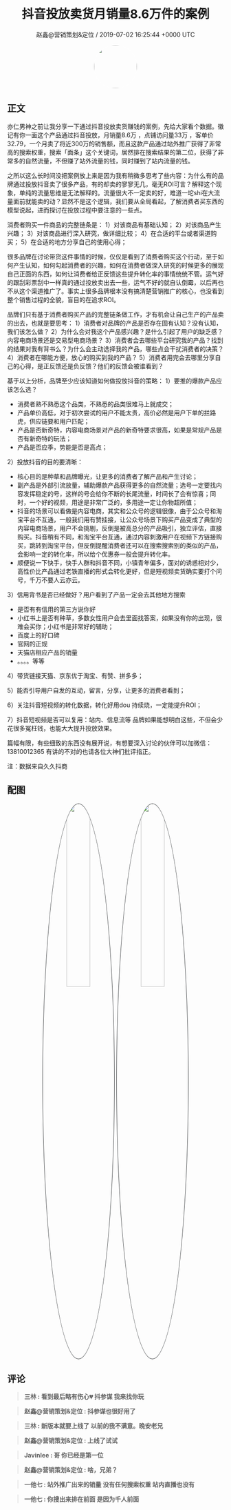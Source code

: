 <h1 align="center">抖音投放卖货月销量8.6万件的案例</h1>
<p align="center">
    <a>赵鑫@营销策划&amp;定位 / 2019-07-02 16:25:44 &#43;0000 UTC</a>
</p>

<div align="center">
    <img src="https://images.zsxq.com/Fm1Q9a4ZJhy473eMcXiQcuBTS_6t?e=1590940799&amp;token=kIxbL07-8jAj8w1n4s9zv64FuZZNEATmlU_Vm6zD:KBRjH_eYZBTu76FHc78Vtb9qAfU=" width="100" height="100" style="border:1px solid;border-radius:50%; color:#ffffff"/>
</div>

## 正文

<div>
亦仁男神之前让我分享一下通过抖音投放卖货赚钱的案例，先给大家看个数据。徽记有你一面这个产品通过抖音投放，月销量8.6万 ，点铺访问量33万 ，客单价32.79，一个月卖了将近300万的销售额，而且这款产品通过站外推广获得了非常高的搜索权重，搜索「面条」这个关键词，居然排在搜索结果的第二位，获得了非常多的自然流量，不但赚了站外流量的钱，同时赚到了站内流量的钱。

之所以这么长时间没把案例放上来是因为我有稍微多思考了些内容：为什么有的品牌通过投放抖音卖了很多产品，有的却卖的寥寥无几，毫无ROI可言？解释这个现象，单纯的流量思维是无法解释的。流量很大不一定卖的好，难道一坨shi在大流量面前就能卖的动？显然不是这个逻辑，我们要从全局看起，了解消费者买东西的模型说起，进而探讨在投放过程中要注意的一些点。

消费者购买一件商品的完整链条是：
1）对该商品有基础认知；
2）对该商品产生兴趣；
3）对该商品进行深入研究，做详细比较；
4）在合适的平台或者渠道购买；
5）在合适的地方分享自己的使用心得；

很多品牌在讨论带货这件事情的时候，仅仅是看到了消费者购买这个行动，至于如何产生认知，如何勾起消费者的兴趣，如何在消费者做深入研究的时候更多的展现自己正面的东西，如何让消费者给正反馈这些提升转化率的事情统统不管。运气好的跟刮彩票刮中一样真的通过投放卖出去一些，运气不好的就自认倒霉，以后再也不从这个渠道推广了。事实上很多品牌根本没有搞清楚营销推广的核心，也没看到整个销售过程的全貌，盲目的在追求ROI。

品牌们只有基于消费者购买产品的完整链条做工作，才有机会让自己生产的产品卖的出去，也就是要思考：
1）消费者对品牌的产品是否存在固有认知？没有认知，我们该怎么做？
2）为什么会对我这个产品感兴趣？是什么引起了用户的缺乏感？内容电商场景还是交易型电商场景？
3）消费者会去哪些平台研究我的产品？找到的结果对我有背书么？为什么会主动选择我的产品，哪些点会干扰消费者的决策？
4）消费者在哪能方便，放心的购买到我的产品？
5）消费者用完会去哪里分享自己的心得，是正反馈还是负反馈？他们的反馈会被谁看到？

基于以上分析，品牌至少应该知道如何做投放抖音的策略：
1）要推的爆款产品应该怎么选？
* 消费者熟不熟悉这个品类，不熟悉的品类很难马上就成交；
* 产品单价高低，对于初次尝试的用户不能太贵，高价必然是用户下单的拦路虎，供应链要和用户匹配；
* 产品是否新奇特，内容电商场景对产品的新奇特要求很高，如果是常规产品是否有新奇特的玩法；
* 产品是否应季，势能是否是高点；

2）投放抖音的目的要清晰：
* 核心目的是种草和品牌曝光，让更多的消费者了解产品和产生讨论；
* 副产品是外部引流放量，辅助爆款产品获得更多的自然流量；选号一定要找内容发挥稳定的号，这样的号会给你不断的长尾流量，时间长了会有惊喜；同时，一个好的视频，用途是非常广泛的，多用途一定让你物超所值；
* 抖音的场景可以看做是内容电商，其实和公众号的逻辑很像，由于公众号和淘宝平台不互通，一般我们用有赞挂接，让公众号场景下购买产品变成了典型的内容电商场景，用户不会挑剔，反倒是被高总分的产品吸引，独立评估，直接购买。抖音稍有不同，和淘宝平台互通，通过内容刺激用户在视频下方链接购买，跳转到淘宝平台，但反倒提醒消费者还可以在搜索搜索别的类似的产品，会影响一定的转化率，所以给个优惠券一般会提升转化率。
* 顺便说一下快手，快手人群和抖音不同，小镇青年偏多，面对的诱惑相对少，高性价比产品通过老铁直播的形式会转化更好，但是短视频卖货确实要打个问号，千万不要人云亦云。

3）信用背书是否已经做好？用户看到了产品一定会去其他地方搜索
* 是否有有信用的第三方说你好
* 小红书上是否有种草，多数女性用户会去里面找答案，如果没有你的出现，很难会买你；小红书是非常好的辅助；
* 百度上的好口碑
* 官网的正规
* 天猫店相应产品的销量
* 。。。。等等

4）带货链接天猫、京东优于淘宝、有赞、拼多多；

5）能否引导用户自发的互动，留言，分享，让更多的消费者看到；

6）关注抖音短视频的转化数据，转化好用dou 持续烧，一定能提升ROI；

7）抖音短视频是否可以复用：站内、信息流等
品牌如果能想明白这些，不但会少花很多冤枉钱，也能大大提升投放效果。

篇幅有限，有些细致的东西没有展开说，有想要深入讨论的伙伴可以加微信：13810012365
有讲的不对的也请各位大神们批评指正。

注：数据来自久久抖商
</div>

## 配图
<div class="image" align="center">

<img src="https://images.zsxq.com/FjgHEuCD4Fxu1_vvjpwCTyIcgTCp?imageMogr2/auto-orient/thumbnail/800x/format/jpg/blur/1x0/quality/75&amp;e=1590940799&amp;token=kIxbL07-8jAj8w1n4s9zv64FuZZNEATmlU_Vm6zD:xcbwCa9Gsv-Fqf-7bP7-wP04hHI=" width="33%" height="33%" style="border:1px solid;border-radius:50%; color:#3c3f41"/>

<img src="https://images.zsxq.com/FrKDQeEFSLvUn5y1B-xYFGYdLdHn?imageMogr2/auto-orient/thumbnail/800x/format/jpg/blur/1x0/quality/75&amp;e=1590940799&amp;token=kIxbL07-8jAj8w1n4s9zv64FuZZNEATmlU_Vm6zD:uh6Boa8BPHvRV2iSzOxtOpCpn8M=" width="33%" height="33%" style="border:1px solid;border-radius:50%; color:#3c3f41"/>

</div>

## 评论

<div align="left">
<div>

<blockquote >
<span> <strong>三林 : 看到最后略有伤心💔 抖参谋 我来找你玩 </strong></span>
</blockquote>

<blockquote >
<span> <strong>赵鑫@营销策划&amp;定位 : 抖参谋也很好用了 </strong></span>
</blockquote>

<blockquote >
<span> <strong>三林 : 新版本就要上线了 以前的我不满意。晚安老兄 </strong></span>
</blockquote>

<blockquote >
<span> <strong>赵鑫@营销策划&amp;定位 : 上线了试试 </strong></span>
</blockquote>

<blockquote >
<span> <strong>Javinlee : 哥 你已经是第一位 </strong></span>
</blockquote>

<blockquote >
<span> <strong>赵鑫@营销策划&amp;定位 : 啥，兄弟？ </strong></span>
</blockquote>

<blockquote >
<span> <strong>一他七 : 站外推广出来的销量 没有任何搜索权重 站内直播也没有 </strong></span>
</blockquote>

<blockquote >
<span> <strong>一他七 : 你搜出来排在前面 是因为千人前面 </strong></span>
</blockquote>

</div>
</div>